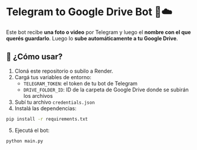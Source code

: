 # Telegram to Google Drive Bot 🤖☁️

Este bot recibe **una foto o video** por Telegram y luego el **nombre con el que querés guardarlo**. Luego lo **sube automáticamente a tu Google Drive**.

## 🚀 ¿Cómo usar?

1. Cloná este repositorio o subilo a Render.
2. Cargá tus variables de entorno:
   - `TELEGRAM_TOKEN`: el token de tu bot de Telegram
   - `DRIVE_FOLDER_ID`: ID de la carpeta de Google Drive donde se subirán los archivos
3. Subí tu archivo `credentials.json`
4. Instalá las dependencias:
```bash
pip install -r requirements.txt
```
5. Ejecutá el bot:
```bash
python main.py
```
